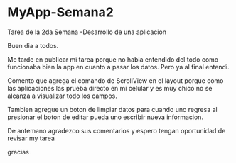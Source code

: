 # MyApp-Semana2
Tarea de la 2da Semana -Desarrollo de una aplicacion

Buen dia a todos.

Me tarde en publicar mi tarea porque no habia entendido del todo como funcionaba bien la app en cuanto a pasar los datos.
Pero ya al final entendi.

Comento que agrega el comando de ScrollView en el layout porque como las aplicaciones las prueba directo en mi celular y es
muy chico no se alcanza a visualizar todo los campos.

Tambien agregue un boton de limpiar datos para cuando uno regresa al presionar el boton de editar pueda uno escribir nueva
informacion.


De antemano agradezco sus comentarios y espero tengan oportunidad de revisar my tarea


gracias
